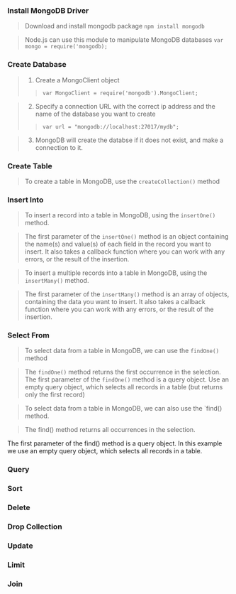 ### Install MongoDB Driver
> Download and install mongodb package
`npm install mongodb`

> Node.js can use this module to manipulate MongoDB databases
`var mongo = require('mongodb);`

### Create Database
> 1. Create a MongoClient object
>> `var MongoClient = require('mongodb').MongoClient;`

> 2. Specify a connection URL with the correct ip address and the name of the database you want to create
>> `var url = "mongodb://localhost:27017/mydb";`

> 3. MongoDB will create the databse if it does not exist, and make a connection to it.

### Create Table
> To create a table in MongoDB, use the `createCollection()` method

### Insert Into
> To insert a record into a table in MongoDB, using the `insertOne()` method.

> The first parameter of the `insertOne()` method is an object containing the name(s) and value(s) of each field in the record you want to insert. It also takes a callback function where you can work with any errors, or the result of the insertion.

> To insert a multiple records into a table in MongoDB, using the `insertMany()` method.

> The first parameter of the `insertMany()` method is an array of objects, containing the data you want to insert. It also takes a callback function where you can work with any errors, or the result of the insertion.

### Select From
> To select data from a table in MongoDB, we can use the `findOne()` method

> The `findOne()` method returns the first occurrence in the selection. The first parameter of the `findOne()` method is a query object. Use an empty query object, which selects all records in a table (but returns only the first record)

> To select data from a table in MongoDB, we can also use the `find() method.

> The find() method returns all occurrences in the selection.

The first parameter of the find() method is a query object. In this example we use an empty query object, which selects all records in a table.

### Query

### Sort

### Delete


### Drop Collection

### Update


### Limit


### Join